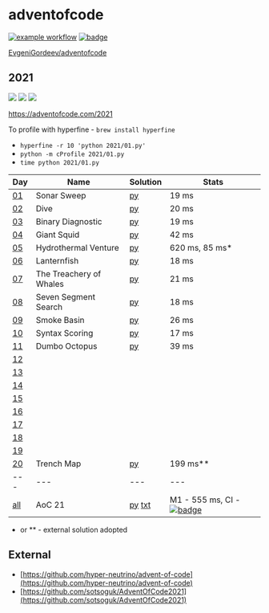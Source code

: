 # adventofcode

[![example workflow](https://github.com/EvgeniGordeev/adventofcode/actions/workflows/ci.yaml/badge.svg)](https://github.com/EvgeniGordeev/adventofcode/actions)
[![badge](https://img.shields.io/endpoint?url=https://gist.githubusercontent.com/EvgeniGordeev/13c6cac3c39702cdcb9cc169b66c3210/raw/runtime-badge.json)](https://github.com/EvgeniGordeev/adventofcode/actions)

[EvgeniGordeev/adventofcode](https://github.com/EvgeniGordeev/adventofcode)

## 2021

![](https://img.shields.io/badge/stars%20⭐-20-yellow)
![](https://img.shields.io/badge/day%20📅-21-blue)
![](https://img.shields.io/badge/days%20completed-10-red)

https://adventofcode.com/2021

To profile with hyperfine - ```brew install hyperfine```

* ```hyperfine -r 10 'python 2021/01.py'```
* ```python -m cProfile 2021/01.py```
* ```time python 2021/01.py```

| Day                                        | Name                    | Solution                                  | Stats                                                                                                                                                                                                                             |
|--------------------------------------------|-------------------------|-------------------------------------------|-----------------------------------------------------------------------------------------------------------------------------------------------------------------------------------------------------------------------------------|
| [01](https://adventofcode.com/2021/day/1)  | Sonar Sweep             | [py](2021/01.py)                          | 19 ms                                                                                                                                                                                                                             |
| [02](https://adventofcode.com/2021/day/2)  | Dive                    | [py](2021/02.py)                          | 20 ms                                                                                                                                                                                                                             |
| [03](https://adventofcode.com/2021/day/3)  | Binary Diagnostic       | [py](2021/03.py)                          | 19 ms                                                                                                                                                                                                                             |
| [04](https://adventofcode.com/2021/day/4)  | Giant Squid             | [py](2021/04.py)                          | 42 ms                                                                                                                                                                                                                             |
| [05](https://adventofcode.com/2021/day/5)  | Hydrothermal Venture    | [py](2021/05.py)                          | 620 ms, 85 ms*                                                                                                                                                                                                                    |
| [06](https://adventofcode.com/2021/day/6)  | Lanternfish             | [py](2021/06.py)                          | 18 ms                                                                                                                                                                                                                             |
| [07](https://adventofcode.com/2021/day/7)  | The Treachery of Whales | [py](2021/07.py)                          | 21 ms                                                                                                                                                                                                                             |
| [08](https://adventofcode.com/2021/day/8)  | Seven Segment Search    | [py](2021/08.py)                          | 18 ms                                                                                                                                                                                                                             |
| [09](https://adventofcode.com/2021/day/9)  | Smoke Basin             | [py](2021/09.py)                          | 26 ms                                                                                                                                                                                                                             |
| [10](https://adventofcode.com/2021/day/10) | Syntax Scoring          | [py](2021/10.py)                          | 17 ms                                                                                                                                                                                                                             |
| [11](https://adventofcode.com/2021/day/11) | Dumbo Octopus           | [py](2021/11.py)                          | 39 ms                                                                                                                                                                                                                             |
| [12](https://adventofcode.com/2021/day/12) |                         |                                           |                                                                                                                                                                                                                                   |
| [13](https://adventofcode.com/2021/day/13) |                         |                                           |                                                                                                                                                                                                                                   |
| [14](https://adventofcode.com/2021/day/14) |                         |                                           |                                                                                                                                                                                                                                   |
| [15](https://adventofcode.com/2021/day/15) |                         |                                           |                                                                                                                                                                                                                                   |
| [16](https://adventofcode.com/2021/day/16) |                         |                                           |                                                                                                                                                                                                                                   |
| [17](https://adventofcode.com/2021/day/17) |                         |                                           |                                                                                                                                                                                                                                   |
| [18](https://adventofcode.com/2021/day/18) |                         |                                           |                                                                                                                                                                                                                                   |
| [19](https://adventofcode.com/2021/day/19) |                         |                                           |                                                                                                                                                                                                                                   |
| [20](https://adventofcode.com/2021/day/20) | Trench Map              | [py](2021/20.py)                          | 199 ms**                                                                                                                                                                                                                          |
| ---                                        | ---                     | ---                                       | ---                                                                                                                                                                                                                               |
| [all](https://adventofcode.com/2021)       | AoC 21                  | [py](2021/all.py) [txt](2021/answers.txt) | M1 - 555 ms, CI - [![badge](https://img.shields.io/endpoint?url=https://gist.githubusercontent.com/EvgeniGordeev/13c6cac3c39702cdcb9cc169b66c3210/raw/runtime-badge.json)](https://github.com/EvgeniGordeev/adventofcode/actions) |

* or ** - external solution adopted

## External

* [https://github.com/hyper-neutrino/advent-of-code](https://github.com/hyper-neutrino/advent-of-code)
* [https://github.com/sotsoguk/AdventOfCode2021](https://github.com/sotsoguk/AdventOfCode2021)
